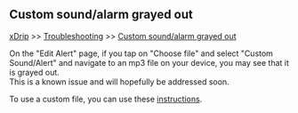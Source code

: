 ## Custom sound/alarm grayed out
[xDrip](../README.md) >> [Troubleshooting](./Troubleshooting_page) >> [Custom sound/alarm grayed out](./Custom-sound-grayed-out)  
  
On the "Edit Alert" page, if you tap on "Choose file" and select "Custom Sound/Alert" and navigate to an mp3 file on your device, you may see that it is grayed out.  
This is a known issue and will hopefully be addressed soon.  

To use a custom file, you can use these [instructions](./Custom-Alert-Sound.md).  
